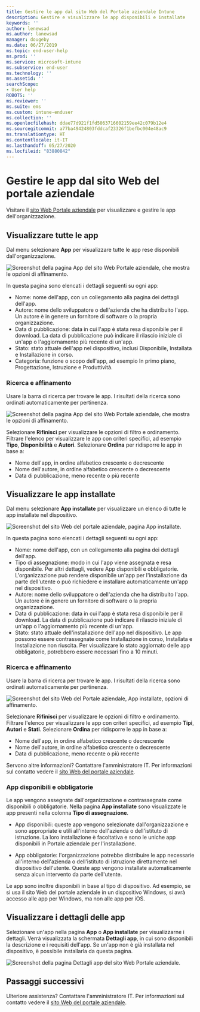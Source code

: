 ```yaml
---
title: Gestire le app dal sito Web del Portale aziendale Intune
description: Gestire e visualizzare le app disponibili e installate
keywords: ''
author: lenewsad
ms.author: lanewsad
manager: dougeby
ms.date: 06/27/2019
ms.topic: end-user-help
ms.prod: ''
ms.service: microsoft-intune
ms.subservice: end-user
ms.technology: ''
ms.assetid: ''
searchScope:
- User help
ROBOTS: ''
ms.reviewer: ''
ms.suite: ems
ms.custom: intune-enduser
ms.collection: ''
ms.openlocfilehash: ddae77d921f1fd5063716602159ee42c079b12e4
ms.sourcegitcommit: a77ba49424803fddcaf23326f1befbc004e48ac9
ms.translationtype: HT
ms.contentlocale: it-IT
ms.lasthandoff: 05/27/2020
ms.locfileid: "83880842"
---
```

# <a name="manage-apps-from-the-company-portal-website"></a>Gestire le app dal sito Web del portale aziendale 
Visitare il [sito Web Portale aziendale](https://portal.manage.microsoft.com) per visualizzare e gestire le app dell'organizzazione. 

## <a name="view-all-apps"></a>Visualizzare tutte le app  
Dal menu selezionare **App** per visualizzare tutte le app rese disponibili dall'organizzazione. 

   ![Screenshot della pagina App del sito Web Portale aziendale, che mostra le opzioni di affinamento.](./media/intune-view-apps-1907.png)  

In questa pagina sono elencati i dettagli seguenti su ogni app:  

* Nome: nome dell'app, con un collegamento alla pagina dei dettagli dell'app.
* Autore: nome dello sviluppatore o dell'azienda che ha distribuito l'app. Un autore è in genere un fornitore di software o la propria organizzazione.  
* Data di pubblicazione: data in cui l'app è stata resa disponibile per il download. La data di pubblicazione può indicare il rilascio iniziale di un'app o l'aggiornamento più recente di un'app.
* Stato: stato attuale dell'app nel dispositivo, inclusi Disponibile, Installata e Installazione in corso. 
* Categoria: funzione o scopo dell'app, ad esempio In primo piano, Progettazione, Istruzione e Produttività.  

### <a name="search-and-refine"></a>Ricerca e affinamento   

Usare la barra di ricerca per trovare le app. I risultati della ricerca sono ordinati automaticamente per pertinenza.  

   ![Screenshot della pagina App del sito Web Portale aziendale, che mostra le opzioni di affinamento.](./media/intune-refine-all-apps-1907.png)  

Selezionare **Rifinisci** per visualizzare le opzioni di filtro e ordinamento. Filtrare l'elenco per visualizzare le app con criteri specifici, ad esempio **Tipo**, **Disponibilità** e **Autori**. Selezionare **Ordina** per ridisporre le app in base a:

* Nome dell'app, in ordine alfabetico crescente o decrescente 
* Nome dell'autore, in ordine alfabetico crescente o decrescente 
* Data di pubblicazione, meno recente o più recente  

## <a name="view-installed-apps"></a>Visualizzare le app installate  
Dal menu selezionare **App installate** per visualizzare un elenco di tutte le app installate nel dispositivo.  

   ![Screenshot del sito Web del portale aziendale, pagina App installate.](./media/intune-installed-apps-1907.png)  


In questa pagina sono elencati i dettagli seguenti su ogni app:  

* Nome: nome dell'app, con un collegamento alla pagina dei dettagli dell'app.
* Tipo di assegnazione: modo in cui l'app viene assegnata e resa disponibile. Per altri dettagli, vedere App disponibili e obbligatorie. L'organizzazione può rendere disponibile un'app per l'installazione da parte dell'utente o può richiedere e installare automaticamente un'app nel dispositivo.  
* Autore: nome dello sviluppatore o dell'azienda che ha distribuito l'app. Un autore è in genere un fornitore di software o la propria organizzazione.  
* Data di pubblicazione: data in cui l'app è stata resa disponibile per il download. La data di pubblicazione può indicare il rilascio iniziale di un'app o l'aggiornamento più recente di un'app.
* Stato: stato attuale dell'installazione dell'app nel dispositivo. Le app possono essere contrassegnate come Installazione in corso, Installata e Installazione non riuscita. Per visualizzare lo stato aggiornato delle app obbligatorie, potrebbero essere necessari fino a 10 minuti.  

### <a name="search-and-refine"></a>Ricerca e affinamento  

Usare la barra di ricerca per trovare le app. I risultati della ricerca sono ordinati automaticamente per pertinenza.  

   ![Screenshot del sito Web del Portale aziendale, App installate, opzioni di affinamento.](./media/intune-installed-refine-1907.png)  

Selezionare **Rifinisci** per visualizzare le opzioni di filtro e ordinamento. Filtrare l'elenco per visualizzare le app con criteri specifici, ad esempio **Tipi**, **Autori** e **Stati**. Selezionare **Ordina** per ridisporre le app in base a:

* Nome dell'app, in ordine alfabetico crescente o decrescente  
* Nome dell'autore, in ordine alfabetico crescente o decrescente  
* Data di pubblicazione, meno recente o più recente  

Servono altre informazioni? Contattare l'amministratore IT. Per informazioni sul contatto vedere il [sito Web del portale aziendale](https://go.microsoft.com/fwlink/?linkid=2010980).  

### <a name="available-and-required-apps"></a>App disponibili e obbligatorie
Le app vengono assegnate dall'organizzazione e contrassegnate come disponibili o obbligatorie. Nella pagina **App installate** sono visualizzate le app presenti nella colonna **Tipo di assegnazione**. 


* App disponibili: queste app vengono selezionate dall'organizzazione e sono appropriate e utili all'interno dell'azienda o dell'istituto di istruzione. La loro installazione è facoltativa e sono le uniche app disponibili in Portale aziendale per l'installazione. 

* App obbligatorie: l'organizzazione potrebbe distribuire le app necessarie all'interno dell'azienda o dell'istituto di istruzione direttamente nel dispositivo dell'utente. Queste app vengono installate automaticamente senza alcun intervento da parte dell'utente. 

Le app sono inoltre disponibili in base al tipo di dispositivo. Ad esempio, se si usa il sito Web del portale aziendale in un dispositivo Windows, si avrà accesso alle app per Windows, ma non alle app per iOS.  

## <a name="view-app-details"></a>Visualizzare i dettagli delle app  
Selezionare un'app nella pagina **App** o **App installate** per visualizzarne i dettagli. Verrà visualizzata la schermata **Dettagli app**, in cui sono disponibili la descrizione e i requisiti dell'app. Se un'app non è già installata nel dispositivo, è possibile installarla da questa pagina. 


   ![Screenshot della pagina Dettagli app del sito Web Portale aziendale.](./media/intune-app-details-1907.png)  

## <a name="next-steps"></a>Passaggi successivi
Ulteriore assistenza? Contattare l'amministratore IT. Per informazioni sul contatto vedere il [sito Web del portale aziendale](https://go.microsoft.com/fwlink/?linkid=2010980).  

